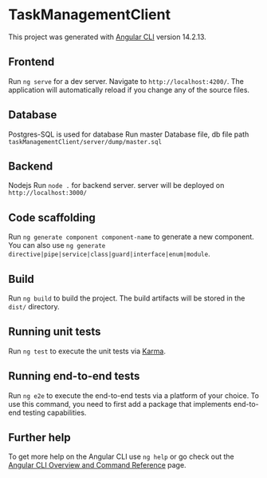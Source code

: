# TaskManagementClient

This project was generated with [Angular CLI](https://github.com/angular/angular-cli) version 14.2.13.

## Frontend 

Run `ng serve` for a dev server. Navigate to `http://localhost:4200/`. The application will automatically reload if you change any of the source files.

## Database

Postgres-SQL is used for database
Run master Database file, db file path `taskManagementClient/server/dump/master.sql`

## Backend

Nodejs
Run `node .` for backend server. server will be deployed on `http://localhost:3000/`

## Code scaffolding

Run `ng generate component component-name` to generate a new component. You can also use `ng generate directive|pipe|service|class|guard|interface|enum|module`.

## Build

Run `ng build` to build the project. The build artifacts will be stored in the `dist/` directory.

## Running unit tests

Run `ng test` to execute the unit tests via [Karma](https://karma-runner.github.io).

## Running end-to-end tests

Run `ng e2e` to execute the end-to-end tests via a platform of your choice. To use this command, you need to first add a package that implements end-to-end testing capabilities.

## Further help

To get more help on the Angular CLI use `ng help` or go check out the [Angular CLI Overview and Command Reference](https://angular.io/cli) page.
